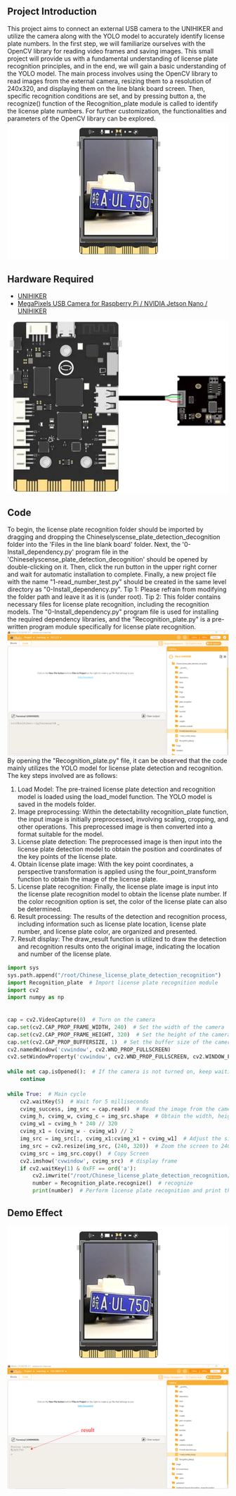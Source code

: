 ## **Project Introduction**
This project aims to connect an external USB camera to the UNIHIKER and utilize the camera along with the YOLO model to accurately identify license plate numbers.
In the first step, we will familiarize ourselves with the OpenCV library for reading video frames and saving images. This small project will provide us with a fundamental understanding of license plate recognition principles, and in the end, we will gain a basic understanding of the YOLO model.
The main process involves using the OpenCV library to read images from the external camera, resizing them to a resolution of 240x320, and displaying them on the line blank board screen. Then, specific recognition conditions are set, and by pressing button a, the recognize() function of the Recognition_plate module is called to identify the license plate numbers. For further customization, the functionalities and parameters of the OpenCV library can be explored.
![image.png](img/5_License_Plate_Recognition/1722495720119-b538ad0c-b8fe-4ddf-850c-db580bdf1fef.png)
## **Hardware Required**

- [UNIHIKER](https://www.dfrobot.com/product-2691.html)
- [MegaPixels USB Camera for Raspberry Pi / NVIDIA Jetson Nano / UNIHIKER](https://www.dfrobot.com/product-2089.html)

![](img/5_License_Plate_Recognition/1692675829807-df9e3074-c792-46de-a6cf-32155c10c88b.png)
## **Code**
To begin, the license plate recognition folder should be imported by dragging and dropping the Chineselyscense_plate_detection_decognition folder into the 'Files in the line blank board' folder. Next, the '0-Install_dependency.py' program file in the 'Chineselyscense_plate_detection_decognition' should be opened by double-clicking on it. Then, click the run button in the upper right corner and wait for automatic installation to complete. Finally, a new project file with the name "1-read_number_test.py" should be created in the same level directory as "0-Install_dependency.py".
Tip 1: Please refrain from modifying the folder path and leave it as it is (under root).
Tip 2: This folder contains necessary files for license plate recognition, including the recognition models. The "0-Install_dependency.py" program file is used for installing the required dependency libraries, and the "Recognition_plate.py" is a pre-written program module specifically for license plate recognition.
![`W6IAB7XN4N0_{C7O1%27{M.png](img/5_License_Plate_Recognition/1721722730720-219a2258-70cc-4c62-9237-1f67c8177dc9.png)
By opening the "Recognition_plate.py" file, it can be observed that the code mainly utilizes the YOLO model for license plate detection and recognition. The key steps involved are as follows:
1. Load Model: The pre-trained license plate detection and recognition model is loaded using the load_model function. The YOLO model is saved in the models folder.
2. Image preprocessing: Within the detectability recognition_plate function, the input image is initially preprocessed, involving scaling, cropping, and other operations. This preprocessed image is then converted into a format suitable for the model.
3. License plate detection: The preprocessed image is then input into the license plate detection model to obtain the position and coordinates of the key points of the license plate.
4. Obtain license plate image: With the key point coordinates, a perspective transformation is applied using the four_point_transform function to obtain the image of the license plate.
5. License plate recognition: Finally, the license plate image is input into the license plate recognition model to obtain the license plate number. If the color recognition option is set, the color of the license plate can also be determined.
6. Result processing: The results of the detection and recognition process, including information such as license plate location, license plate number, and license plate color, are organized and presented.
7. Result display: The draw_result function is utilized to draw the detection and recognition results onto the original image, indicating the location and number of the license plate.
```python
import sys
sys.path.append("/root/Chinese_license_plate_detection_recognition")
import Recognition_plate  # Import license plate recognition module
import cv2
import numpy as np


cap = cv2.VideoCapture(0)  # Turn on the camera
cap.set(cv2.CAP_PROP_FRAME_WIDTH, 240)  # Set the width of the camera
cap.set(cv2.CAP_PROP_FRAME_HEIGHT, 320)  # Set the height of the camera
cap.set(cv2.CAP_PROP_BUFFERSIZE, 1)  # Set the buffer size of the camera
cv2.namedWindow('cvwindow', cv2.WND_PROP_FULLSCREEN)
cv2.setWindowProperty('cvwindow', cv2.WND_PROP_FULLSCREEN, cv2.WINDOW_FULLSCREEN)  # Set the window to full screen

while not cap.isOpened():  # If the camera is not turned on, keep waiting
    continue

while True:  # Main cycle
    cv2.waitKey(5)  # Wait for 5 milliseconds
    cvimg_success, img_src = cap.read()  # Read the image from the camera
    cvimg_h, cvimg_w, cvimg_c = img_src.shape  # Obtain the width, height, and number of channels of the image
    cvimg_w1 = cvimg_h * 240 // 320  
    cvimg_x1 = (cvimg_w - cvimg_w1) // 2
    img_src = img_src[:, cvimg_x1:cvimg_x1 + cvimg_w1]  # Adjust the size of the screen
    img_src = cv2.resize(img_src, (240, 320))  # Zoom the screen to 240x320
    cvimg_src = img_src.copy()  # Copy Screen
    cv2.imshow('cvwindow', cvimg_src)  # display frame
    if cv2.waitKey(1) & 0xFF == ord('a'):
        cv2.imwrite("/root/Chinese_license_plate_detection_recognition/imgs/3.png", cvimg_src)  # Save the current screen
        number = Recognition_plate.recognize()  # recognize
        print(number)  # Perform license plate recognition and print the results

```
## **Demo Effect**
![](img/5_License_Plate_Recognition/1722495720119-b538ad0c-b8fe-4ddf-850c-db580bdf1fef.png)
![image.png](img/5_License_Plate_Recognition/1722495840810-faa9c750-853d-4db3-b285-2dffc8db93c7.png)
